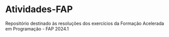 # Atividades-FAP
Repositório destinado às resoluções dos exercícios da Formação Acelerada em Programação - FAP
2024.1
